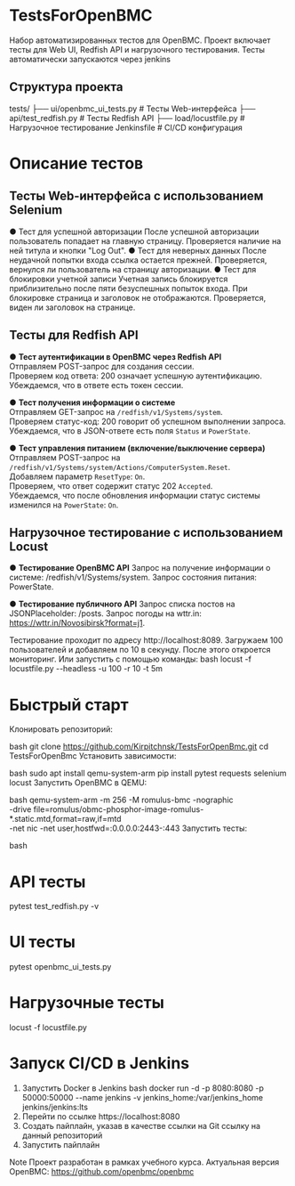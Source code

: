 # TestsForOpenBMC

Набор автоматизированных тестов для OpenBMC. Проект включает тесты для Web UI, Redfish API и нагрузочного тестирования.
Тесты автоматически запускаются через jenkins

## Структура проекта
tests/
├── ui/openbmc_ui_tests.py # Тесты Web-интерфейса
├── api/test_redfish.py # Тесты Redfish API
├── load/locustfile.py # Нагрузочное тестирование
Jenkinsfile # CI/CD конфигурация

# Описание тестов

## Тесты Web-интерфейса с использованием Selenium
● Тест для успешной авторизации
После успешной авторизации пользователь попадает на главную страницу. 
Проверяется наличие на ней титула и кнопки "Log Out".
● Тест для неверных данных
После неудачной попытки входа ссылка остается прежней. 
Проверяется, вернулся ли пользователь на страницу авторизации.
● Тест для блокировки учетной записи
Учетная запись блокируется приблизительно после пяти безуспешных попыток входа. 
При блокировке страница и заголовок не отображаются. Проверяется, виден ли заголовок на странице. 

## Тесты для Redfish API
● **Тест аутентификации в OpenBMC через Redfish API**  
Отправляем POST-запрос для создания сессии.  
Проверяем код ответа: 200 означает успешную аутентификацию.  
Убеждаемся, что в ответе есть токен сессии.  

● **Тест получения информации о системе**  
Отправляем GET-запрос на `/redfish/v1/Systems/system`.  
Проверяем статус-код: 200 говорит об успешном выполнении запроса.  
Убеждаемся, что в JSON-ответе есть поля `Status` и `PowerState`.  

● **Тест управления питанием (включение/выключение сервера)**  
Отправляем POST-запрос на `/redfish/v1/Systems/system/Actions/ComputerSystem.Reset`.  
Добавляем параметр `ResetType`: `On`.  
Проверяем, что ответ содержит статус 202 `Accepted`.  
Убеждаемся, что после обновления информации статус системы изменился на `PowerState`: `On`.

## Нагрузочное тестирование с использованием Locust
● **Тестирование OpenBMC API**
Запрос на получение информации о системе: /redfish/v1/Systems/system.
Запрос состояния питания: PowerState.

● **Тестирование публичного API**
Запрос списка постов на JSONPlaceholder: /posts.
Запрос погоды на wttr.in: https://wttr.in/Novosibirsk?format=j1.

Тестирование проходит по адресу http://localhost:8089. Загружаем 100 пользователей и добавляем по 10 в секунду. 
После этого откроется мониторинг.
Или запустить с помощью команды:
bash
locust -f locustfile.py --headless -u 100 -r 10 -t 5m

# Быстрый старт
Клонировать репозиторий:

bash
git clone https://github.com/Kirpitchnsk/TestsForOpenBmc.git
cd TestsForOpenBmc
Установить зависимости:

bash
sudo apt install qemu-system-arm
pip install pytest requests selenium locust
Запустить OpenBMC в QEMU:

bash
qemu-system-arm -m 256 -M romulus-bmc -nographic \
-drive file=romulus/obmc-phosphor-image-romulus-*.static.mtd,format=raw,if=mtd \
-net nic -net user,hostfwd=:0.0.0.0:2443-:443
Запустить тесты:

bash
# API тесты
pytest test_redfish.py -v

# UI тесты
pytest openbmc_ui_tests.py

# Нагрузочные тесты
locust -f locustfile.py

# Запуск CI/CD в Jenkins
1. Запустить Docker в Jenkins
bash
docker run -d -p 8080:8080 -p 50000:50000 --name jenkins -v jenkins_home:/var/jenkins_home jenkins/jenkins:lts
2. Перейти по ссылке https://localhost:8080
3. Создать пайплайн, указав в качестве ссылки на Git ссылку на данный репозиторий
4. Запустить пайплайн

Note
Проект разработан в рамках учебного курса.
Актуальная версия OpenBMC: https://github.com/openbmc/openbmc
